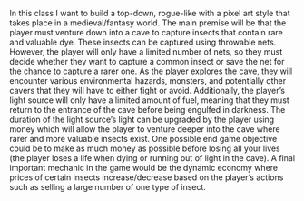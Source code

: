 In this class I want to build a top-down, rogue-like with a pixel art style that takes place in a medieval/fantasy world. The main premise will be that the player must venture down into a cave to capture insects that contain rare and valuable dye. These insects can be captured using throwable nets. However, the player will only have a limited number of nets, so they must decide whether they want to capture a common insect or save the net for the chance to capture a rarer one. As the player explores the cave, they will encounter various environmental hazards, monsters, and potentially other cavers that they will have to either fight or avoid. Additionally, the player’s light source will only have a limited amount of fuel, meaning that they must return to the entrance of the cave before being engulfed in darkness. The duration of the light source’s light can be upgraded by the player using money which will allow the player to venture deeper into the cave where rarer and more valuable insects exist. One possible end game objective could be to make as much money as possible before losing all your lives (the player loses a life when dying or running out of light in the cave). A final important mechanic in the game would be the dynamic economy where prices of certain insects increase/decrease based on the player’s actions such as selling a large number of one type of insect. 